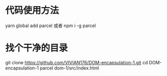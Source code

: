 # 代码使用方法
 yarn global add parcel 
  或者 npm i -g parcel
# 找个干净的目录
  git clone https://github.com/VIVIAN176/DOM-encapsulation-1.git
  cd DOM-encapsulation-1
  parcel dom-1/src/index.html

